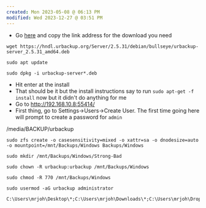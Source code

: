 ```yaml
---
created: Mon 2023-05-08 @ 06:13 PM
modified: Wed 2023-12-27 @ 03:51 PM
---
```

- Go [here](http://urbackup.org/download.html) and copy the link address for the download you need

```
wget https://hndl.urbackup.org/Server/2.5.31/debian/bullseye/urbackup-server_2.5.31_amd64.deb

sudo apt update

sudo dpkg -i urbackup-server*.deb
```

- Hit enter at the install
- That should be it but the install instructions say to run `sudo apt-get -f install` now but it didn't do anything for me
- Go to http://192.168.10.8:55414/
- First thing, go to Settings->Users->Create User. The first time going here will prompt to create a password for `admin`




/media/BACKUP/urbackup




```
sudo zfs create -o casesensitivity=mixed -o xattr=sa -o dnodesize=auto -o mountpoint=/mnt/Backups/Windows Backups/Windows
```


```
sudo mkdir /mnt/Backups/Windows/Strong-Bad
```


```
sudo chown -R urbackup:urbackup /mnt/Backups/Windows

sudo chmod -R 770 /mnt/Backups/Windows

sudo usermod -aG urbackup administrator
```





```
C:\Users\mrjoh\Desktop\*;C:\Users\mrjoh\Downloads\*;C:\Users\mrjoh\Dropbox\*;C:\Users\mrjoh\Pictures\*
```